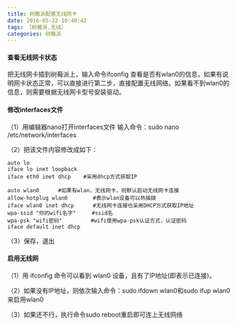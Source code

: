 ```yaml
---
title: 树莓派配置无线网卡
date: 2016-05-22 10:40:42
tags: ［树莓派,无线］
categories: 树莓派
---
```


#### 查看无线网卡状态

把无线网卡插到树莓派上，输入命令ifconfig 查看是否有wlan0的信息，如果有说明网卡状态正常，可以直接进行第二步，直接配置无线网络。如果看不到wlan0的信息，则需要根据无线网卡型号安装驱动。

<!--more-->

#### 修改interfaces文件


（1）用编辑器nano打开interfaces文件
输入命令：sudo nano /etc/network/interfaces

（2）把该文件内容修改成如下：

```
auto lo       
iface lo inet loopback
iface eth0 inet dhcp    #采用dhcp方式获取IP

auto wlan0      #如果有wlan，无线网卡，则默认启动无线网卡连接
allow-hotplug wlan0        #表示wlan设备可以热插拨
iface wlan0 inet dhcp      #无线网卡连接也采用DHCP方式获取IP地址
wpa-ssid "你的wifi名字"     #ssid名
wpa-psk "wifi密码"         #wifi使用wpa-psk认证方式，认证密码
iface default inet dhcp
```
（3）保存，退出


#### 启用无线网


（1）用 ifconfig 命令可以看到 wlan0 设备，且有了IP地址(即表示已连接)。

（2）如果没有IP地址，则依次输入命令：sudo ifdown wlan0和sudo ifup wlan0来启用wlan0

（3）如果还不行，执行命令sudo reboot重启即可连上无线网络 
